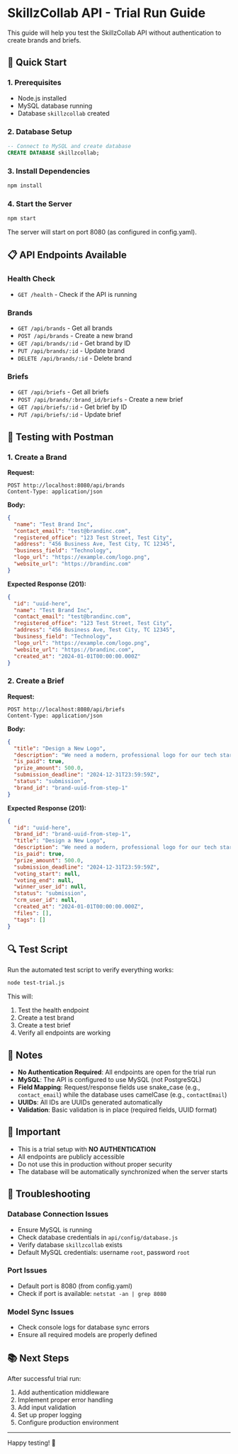 # SkillzCollab API - Trial Run Guide

This guide will help you test the SkillzCollab API without authentication to create brands and briefs.

## 🚀 Quick Start

### 1. Prerequisites

- Node.js installed
- MySQL database running
- Database `skillzcollab` created

### 2. Database Setup

```sql
-- Connect to MySQL and create database
CREATE DATABASE skillzcollab;
```

### 3. Install Dependencies

```bash
npm install
```

### 4. Start the Server

```bash
npm start
```

The server will start on port 8080 (as configured in config.yaml).

## 📋 API Endpoints Available

### Health Check

- `GET /health` - Check if the API is running

### Brands

- `GET /api/brands` - Get all brands
- `POST /api/brands` - Create a new brand
- `GET /api/brands/:id` - Get brand by ID
- `PUT /api/brands/:id` - Update brand
- `DELETE /api/brands/:id` - Delete brand

### Briefs

- `GET /api/briefs` - Get all briefs
- `POST /api/brands/:brand_id/briefs` - Create a new brief
- `GET /api/briefs/:id` - Get brief by ID
- `PUT /api/briefs/:id` - Update brief


## 🧪 Testing with Postman

### 1. Create a Brand

**Request:**

```
POST http://localhost:8080/api/brands
Content-Type: application/json
```

**Body:**

```json
{
  "name": "Test Brand Inc",
  "contact_email": "test@brandinc.com",
  "registered_office": "123 Test Street, Test City",
  "address": "456 Business Ave, Test City, TC 12345",
  "business_field": "Technology",
  "logo_url": "https://example.com/logo.png",
  "website_url": "https://brandinc.com"
}
```

**Expected Response (201):**

```json
{
  "id": "uuid-here",
  "name": "Test Brand Inc",
  "contact_email": "test@brandinc.com",
  "registered_office": "123 Test Street, Test City",
  "address": "456 Business Ave, Test City, TC 12345",
  "business_field": "Technology",
  "logo_url": "https://example.com/logo.png",
  "website_url": "https://brandinc.com",
  "created_at": "2024-01-01T00:00:00.000Z"
}
```

### 2. Create a Brief

**Request:**

```
POST http://localhost:8080/api/briefs
Content-Type: application/json
```

**Body:**

```json
{
  "title": "Design a New Logo",
  "description": "We need a modern, professional logo for our tech startup",
  "is_paid": true,
  "prize_amount": 500.0,
  "submission_deadline": "2024-12-31T23:59:59Z",
  "status": "submission",
  "brand_id": "brand-uuid-from-step-1"
}
```

**Expected Response (201):**

```json
{
  "id": "uuid-here",
  "brand_id": "brand-uuid-from-step-1",
  "title": "Design a New Logo",
  "description": "We need a modern, professional logo for our tech startup",
  "is_paid": true,
  "prize_amount": 500.0,
  "submission_deadline": "2024-12-31T23:59:59Z",
  "voting_start": null,
  "voting_end": null,
  "winner_user_id": null,
  "status": "submission",
  "crm_user_id": null,
  "created_at": "2024-01-01T00:00:00.000Z",
  "files": [],
  "tags": []
}
```

## 🔍 Test Script

Run the automated test script to verify everything works:

```bash
node test-trial.js
```

This will:

1. Test the health endpoint
2. Create a test brand
3. Create a test brief
4. Verify all endpoints are working

## 📝 Notes

- **No Authentication Required**: All endpoints are open for the trial run
- **MySQL**: The API is configured to use MySQL (not PostgreSQL)
- **Field Mapping**: Request/response fields use snake_case (e.g., `contact_email`) while the database uses camelCase (e.g., `contactEmail`)
- **UUIDs**: All IDs are UUIDs generated automatically
- **Validation**: Basic validation is in place (required fields, UUID format)

## 🚨 Important

- This is a trial setup with **NO AUTHENTICATION**
- All endpoints are publicly accessible
- Do not use this in production without proper security
- The database will be automatically synchronized when the server starts

## 🔧 Troubleshooting

### Database Connection Issues

- Ensure MySQL is running
- Check database credentials in `api/config/database.js`
- Verify database `skillzcollab` exists
- Default MySQL credentials: username `root`, password `root`

### Port Issues

- Default port is 8080 (from config.yaml)
- Check if port is available: `netstat -an | grep 8080`

### Model Sync Issues

- Check console logs for database sync errors
- Ensure all required models are properly defined

## 📚 Next Steps

After successful trial run:

1. Add authentication middleware
2. Implement proper error handling
3. Add input validation
4. Set up proper logging
5. Configure production environment

---

Happy testing! 🎉
